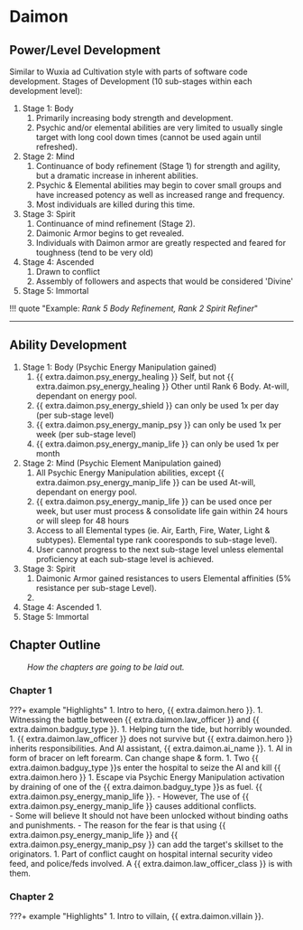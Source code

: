 # Daimon


## Power/Level Development
Similar to Wuxia ad Cultivation style with parts of software code development.  Stages of Development (10 sub-stages within each development level):

1.  Stage 1: Body
    1.  Primarily increasing body strength and development.   
    1.  Psychic and/or elemental abilities are very limited to usually single target with long cool down times (cannot be used again until refreshed).
1.  Stage 2: Mind
    1.  Continuance of body refinement (Stage 1) for strength and agility, but a dramatic increase in inherent abilities.
    1.  Psychic & Elemental abilities may begin to cover small groups and have increased potency as well as increased range and frequency.
    1.  Most individuals are killed during this time.
1.  Stage 3: Spirit
    1.  Continuance of mind refinement (Stage 2).
    1.  Daimonic Armor begins to get revealed.   
    1.  Individuals with Daimon armor are greatly respected and feared for toughness (tend to be very old)
1.  Stage 4: Ascended
    1.  Drawn to conflict
    1.  Assembly of followers and aspects that would be considered 'Divine'
1.  Stage 5: Immortal

!!! quote "Example: _Rank 5 Body Refinement, Rank 2 Spirit Refiner_"

---
## Ability Development

1.  Stage 1: Body (Psychic Energy Manipulation gained)
    1.  {{ extra.daimon.psy_energy_healing }} Self, but not {{ extra.daimon.psy_energy_healing }} Other until Rank 6 Body.  At-will, dependant on energy pool.
    1.  {{ extra.daimon.psy_energy_shield }} can only be used 1x per day (per sub-stage level)
    1.  {{ extra.daimon.psy_energy_manip_psy }} can only be used 1x per week (per sub-stage level)
    1.  {{ extra.daimon.psy_energy_manip_life }} can only be used 1x per month
1.  Stage 2: Mind (Psychic Element Manipulation gained)
    1.  All Psychic Energy Manipulation abilities, except {{ extra.daimon.psy_energy_manip_life }} can be used At-will, dependant on energy pool.
    1.  {{ extra.daimon.psy_energy_manip_life }} can be used once per week, but user must process & consolidate life gain within 24 hours or will sleep for 48 hours
    1.  Access to all Elemental types (ie. Air, Earth, Fire, Water, Light & subtypes).  Elemental type rank cooresponds to sub-stage level).   
    1.  User cannot progress to the next sub-stage level unless elemental proficiency at each sub-stage level is achieved.
1.  Stage 3: Spirit
    1.  Daimonic Armor gained resistances to users Elemental affinities (5% resistance per sub-stage Level).
    1.  
1.  Stage 4: Ascended
    1.  
1.  Stage 5: Immortal





## Chapter Outline
&nbsp; &nbsp; &nbsp; &nbsp; _How the chapters are going to be laid out._

### Chapter 1
???+ example "Highlights"
    1.  Intro to hero, {{ extra.daimon.hero }}.
    1.  Witnessing the battle between {{ extra.daimon.law_officer }} and {{ extra.daimon.badguy_type }}.
    1.  Helping turn the tide, but horribly wounded.  
    1.  {{ extra.daimon.law_officer }} does not survive but {{ extra.daimon.hero }} inherits responsibilities.  And AI assistant, {{ extra.daimon.ai_name }}.
    1.  AI in form of bracer on left forearm.  Can change shape & form.
    1.  Two  {{ extra.daimon.badguy_type }}s enter the hospital to seize the AI and kill {{ extra.daimon.hero }}
    1.  Escape via Psychic Energy Manipulation activation by draining of one of the {{ extra.daimon.badguy_type }}s as fuel.  {{ extra.daimon.psy_energy_manip_life }}.
        - However, The use of {{ extra.daimon.psy_energy_manip_life }} causes additional conflicts.   
        - Some will believe It should not have been unlocked without binding oaths and punishments.
        - The reason for the fear is that using {{ extra.daimon.psy_energy_manip_life }} and {{ extra.daimon.psy_energy_manip_psy }} can add the target's skillset to the originators.
    1.  Part of conflict caught on hospital internal security video feed, and police/feds involved.  A {{ extra.daimon.law_officer_class }} is with them.

### Chapter 2
???+ example "Highlights"
    1.  Intro to villain, {{ extra.daimon.villain }}.
